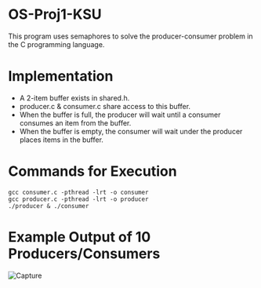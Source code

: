 # OS-Proj1-KSU
This program uses semaphores to solve the producer-consumer problem in the C programming language.

# Implementation
* A 2-item buffer exists in shared.h.
* producer.c & consumer.c share access to this buffer.
* When the buffer is full, the producer will wait until a consumer consumes an item from the buffer.
* When the buffer is empty, the consumer will wait under the producer places items in the buffer.

# Commands for Execution
``` 
gcc consumer.c -pthread -lrt -o consumer
gcc producer.c -pthread -lrt -o producer
./producer & ./consumer
```

# Example Output of 10 Producers/Consumers
![Capture](https://user-images.githubusercontent.com/60279886/162361581-3cb98fd7-475f-4ea0-b546-c38cab7c1d0d.PNG)

